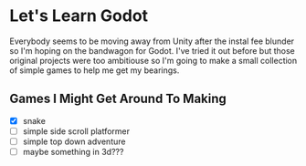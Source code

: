 # Let's Learn Godot

Everybody seems to be moving away from Unity after the instal fee blunder so I'm hoping on the bandwagon for Godot. I've tried it out before but those original projects were too ambitiouse so I'm going to make a small collection of simple games to help me get my bearings.

## Games I Might Get Around To Making
 - [x] snake
 - [ ] simple side scroll platformer
 - [ ] simple top down adventure
 - [ ] maybe something in 3d???
